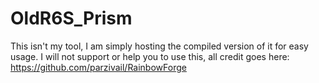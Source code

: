 # OldR6S_Prism
This isn't my tool, I am simply hosting the compiled version of it for easy usage. I will not support or help you to use this, all credit goes here: https://github.com/parzivail/RainbowForge
